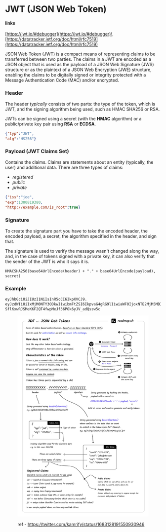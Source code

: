 # JWT (JSON Web Token)

#### links

[https://jwt.io/#debugger](https://jwt.io/#debugger)\
[https://datatracker.ietf.org/doc/html/rfc7519](https://datatracker.ietf.org/doc/html/rfc7519)

JSON Web Token (JWT) is a compact means of representing claims to be transferred between two parties. The claims in a JWT are encoded as a JSON object that is used as the payload of a JSON Web Signature (JWS) structure or as the plaintext of a JSON Web Encryption (JWE) structure, enabling the claims to be digitally signed or integrity protected with a Message Authentication Code (MAC) and/or encrypted.

### Header

The header _typically_ consists of two parts: the type of the token, which is JWT, and the signing algorithm being used, such as HMAC SHA256 or RSA.

JWTs can be signed using a secret (with the **HMAC** algorithm) or a public/private key pair using **RSA** or **ECDSA**.

```json
{"typ":"JWT",
"alg":"HS256"}
```

### Payload (JWT Claims Set)

Contains the claims. Claims are statements about an entity (typically, the user) and additional data. There are three types of claims:&#x20;

* _registered_
* _public_
* _private_

```json
{"iss":"joe",
"exp":1300819380,
"http://example.com/is_root":true}
```

### Signature

To create the signature part you have to take the encoded header, the encoded payload, a secret, the algorithm specified in the header, and sign that.

The signature is used to verify the message wasn't changed along the way, and, in the case of tokens signed with a private key, it can also verify that the sender of the JWT is who it says it is.

```
HMACSHA256(base64UrlEncode(header) + "." + base64UrlEncode(payload), secret)
```

### Example

```
eyJhbGciOiJIUzI1NiIsInR5cCI6IkpXVCJ9.
eyJzdWIiOiIxMjM0NTY3ODkwIiwibmFtZSI6IkpvaG4gRG9lIiwiaWF0IjoxNTE2MjM5MDIyfQ.
SflKxwRJSMeKKF2QT4fwpMeJf36POk6yJV_adQssw5c
```

<figure><img src="../../.gitbook/assets/image.png" alt=""><figcaption><p>ref - <a href="https://twitter.com/kamrify/status/1683128191550930946">https://twitter.com/kamrify/status/1683128191550930946</a></p></figcaption></figure>
